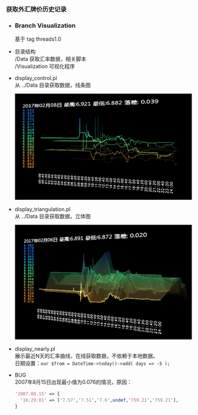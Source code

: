 ### 获取外汇牌价历史记录  

* ### Branch Visualization  
  基于 tag threads1.0  

* 目录结构  
  /Data 获取汇率数据，相关脚本  
  /Visualization 可视化程序  

* display_control.pl  
  从 ../Data 目录获取数据，线条图  

  ![](./Visualization/snap02.png)  

* display_triangulation.pl  
  从 ../Data 目录获取数据，立体图  

  ![](./Visualization/snap01.png)  

* display_nearly.pl  
  展示最近N天的汇率曲线，在线获取数据，不依赖于本地数据。  
  日期设置：`our $from = DateTime->today()->add( days => -5 );`  

* BUG  
  2007年8月15日出现最小值为0.076的情况，原因：  
  ```perl
  '2007.08.15' => {
    '16:29:01' => ['7.57','7.51','7.6',undef,'759.21','759.21'],
  }
  ```
